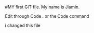 #MY first GIT file.
My name is Jiamin.

Edit through Code . or the Code <filename> command

i changed this file
